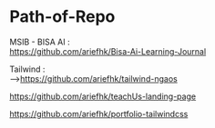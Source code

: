 # Path-of-Repo

MSIB - BISA AI : <br>
https://github.com/ariefhk/Bisa-Ai-Learning-Journal

Tailwind : <br>
--><span>https://github.com/ariefhk/tailwind-ngaos</span>

https://github.com/ariefhk/teachUs-landing-page

https://github.com/ariefhk/portfolio-tailwindcss
